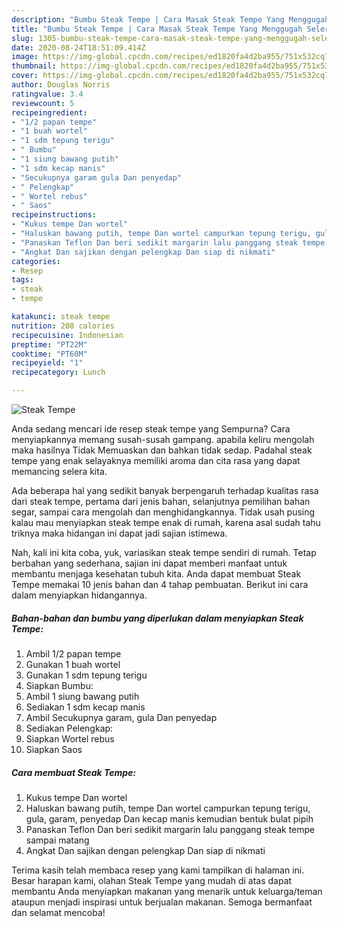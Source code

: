 ```yaml
---
description: "Bumbu Steak Tempe | Cara Masak Steak Tempe Yang Menggugah Selera"
title: "Bumbu Steak Tempe | Cara Masak Steak Tempe Yang Menggugah Selera"
slug: 1305-bumbu-steak-tempe-cara-masak-steak-tempe-yang-menggugah-selera
date: 2020-08-24T18:51:09.414Z
image: https://img-global.cpcdn.com/recipes/ed1820fa4d2ba955/751x532cq70/steak-tempe-foto-resep-utama.jpg
thumbnail: https://img-global.cpcdn.com/recipes/ed1820fa4d2ba955/751x532cq70/steak-tempe-foto-resep-utama.jpg
cover: https://img-global.cpcdn.com/recipes/ed1820fa4d2ba955/751x532cq70/steak-tempe-foto-resep-utama.jpg
author: Douglas Norris
ratingvalue: 3.4
reviewcount: 5
recipeingredient:
- "1/2 papan tempe"
- "1 buah wortel"
- "1 sdm tepung terigu"
- " Bumbu"
- "1 siung bawang putih"
- "1 sdm kecap manis"
- "Secukupnya garam gula Dan penyedap"
- " Pelengkap"
- " Wortel rebus"
- " Saos"
recipeinstructions:
- "Kukus tempe Dan wortel"
- "Haluskan bawang putih, tempe Dan wortel campurkan tepung terigu, gula, garam, penyedap Dan kecap manis kemudian bentuk bulat pipih"
- "Panaskan Teflon Dan beri sedikit margarin lalu panggang steak tempe sampai matang"
- "Angkat Dan sajikan dengan pelengkap Dan siap di nikmati"
categories:
- Resep
tags:
- steak
- tempe

katakunci: steak tempe 
nutrition: 208 calories
recipecuisine: Indonesian
preptime: "PT22M"
cooktime: "PT60M"
recipeyield: "1"
recipecategory: Lunch

---
```



![Steak Tempe](https://img-global.cpcdn.com/recipes/ed1820fa4d2ba955/751x532cq70/steak-tempe-foto-resep-utama.jpg)

Anda sedang mencari ide resep steak tempe yang Sempurna? Cara menyiapkannya memang susah-susah gampang. apabila keliru mengolah maka hasilnya Tidak Memuaskan dan bahkan tidak sedap. Padahal steak tempe yang enak selayaknya memiliki aroma dan cita rasa yang dapat memancing selera kita.

Ada beberapa hal yang sedikit banyak berpengaruh terhadap kualitas rasa dari steak tempe, pertama dari jenis bahan, selanjutnya pemilihan bahan segar, sampai cara mengolah dan menghidangkannya. Tidak usah pusing kalau mau menyiapkan steak tempe enak di rumah, karena asal sudah tahu triknya maka hidangan ini dapat jadi sajian istimewa.




Nah, kali ini kita coba, yuk, variasikan steak tempe sendiri di rumah. Tetap berbahan yang sederhana, sajian ini dapat memberi manfaat untuk membantu menjaga kesehatan tubuh kita. Anda dapat membuat Steak Tempe memakai 10 jenis bahan dan 4 tahap pembuatan. Berikut ini cara dalam menyiapkan hidangannya.

<!--inarticleads1-->

##### Bahan-bahan dan bumbu yang diperlukan dalam menyiapkan Steak Tempe:

1. Ambil 1/2 papan tempe
1. Gunakan 1 buah wortel
1. Gunakan 1 sdm tepung terigu
1. Siapkan  Bumbu:
1. Ambil 1 siung bawang putih
1. Sediakan 1 sdm kecap manis
1. Ambil Secukupnya garam, gula Dan penyedap
1. Sediakan  Pelengkap:
1. Siapkan  Wortel rebus
1. Siapkan  Saos




<!--inarticleads2-->

##### Cara membuat Steak Tempe:

1. Kukus tempe Dan wortel
1. Haluskan bawang putih, tempe Dan wortel campurkan tepung terigu, gula, garam, penyedap Dan kecap manis kemudian bentuk bulat pipih
1. Panaskan Teflon Dan beri sedikit margarin lalu panggang steak tempe sampai matang
1. Angkat Dan sajikan dengan pelengkap Dan siap di nikmati




Terima kasih telah membaca resep yang kami tampilkan di halaman ini. Besar harapan kami, olahan Steak Tempe yang mudah di atas dapat membantu Anda menyiapkan makanan yang menarik untuk keluarga/teman ataupun menjadi inspirasi untuk berjualan makanan. Semoga bermanfaat dan selamat mencoba!
